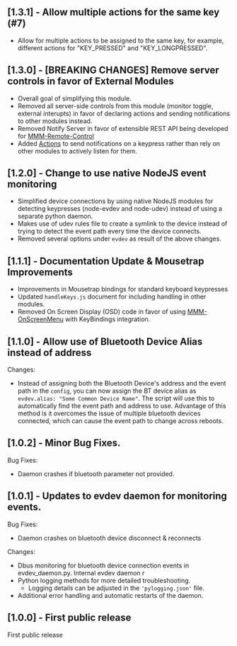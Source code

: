 ## [1.3.1] - Allow multiple actions for the same key (#7)

* Allow for multiple actions to be assigned to the same key, for example, different actions for "KEY_PRESSED" and "KEY_LONGPRESSED".

## [1.3.0] - [BREAKING CHANGES] Remove server controls in favor of External Modules

* Overall goal of simplifying this module.
* Removed all server-side controls from this module (monitor toggle, external interupts) in favor of declaring actions and sending notifications to other modules instead.
* Removed Notify Server in favor of extensible REST API being developed for [MMM-Remote-Control](https://github.com/Jopyth/MMM-Remote-Control/pull/104)
* Added [Actions](README.md#Actions) to send notifications on a keypress rather than rely on other modules to actively listen for them.

## [1.2.0] - Change to use native NodeJS event monitoring

* Simplified device connections by using native NodeJS modules for detecting keypresses (node-evdev and node-udev) instead of using a separate python daemon.
* Makes use of udev rules file to create a symlink to the device instead of trying to detect the event path every time the device connects.
* Removed several options under `evdev` as result of the above changes.


## [1.1.1] - Documentation Update & Mousetrap Improvements

* Improvements in Mousetrap bindings for standard keyboard keypresses
* Updated `handleKeys.js` document for including handling in other modules.
* Removed On Screen Display (OSD) code in favor of using [MMM-OnScreenMenu](https://github.com/shbatm/MMM-OnScreenMenu) with KeyBindings integration.

## [1.1.0] - Allow use of Bluetooth Device Alias instead of address

Changes:

* Instead of assigning both the Bluetooth Device's address and the event path in the `config`, you can now assign the BT device alias as `evdev.alias: "Some Common Device Name"`.  The script will use this to automatically find the event path and address to use.  Advantage of this method is it overcomes the issue of multiple bluetooth devices connected, which can cause the event path to change across reboots.

## [1.0.2] - Minor Bug Fixes.

Bug Fixes:

* Daemon crashes if bluetooth parameter not provided.

## [1.0.1] - Updates to evdev daemon for monitoring events.

Bug Fixes:

* Daemon crashes on bluetooth device disconnect & reconnects

Changes:

* Dbus monitoring for bluetooth device connection events in evdev_daemon.py. Internal evdev daemon r 
* Python logging methods for more detailed troubleshooting.
    - Logging details can be adjusted in the `'pylogging.json'` file.
* Additional error handling and automatic restarts of the daemon.

## [1.0.0] - First public release

First public release
